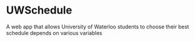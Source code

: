 # UWSchedule
A web app that allows University of Waterloo students to choose their best schedule depends on various variables
